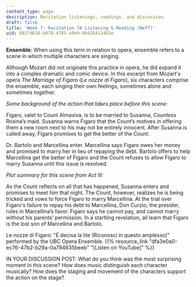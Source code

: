 ```yaml
---
content_type: page
description: Recitation listenings, readings, and discussion.
draft: false
title: 'Week 7: Recitation 7A Listening & Reading (Neff)'
uid: 0027d616-b078-4785-a9e9-0bd18413463e
---
```

**Ensemble**: When using this term in relation to opera, ensemble refers to a scene in which multiple characters are singing.

Although Mozart did not originate this practice in opera, he did expand it into a complex dramatic and comic device. In this excerpt from Mozart's opera *The Marriage of Figaro* (*Le nozze di Figaro*), six characters comprise the ensemble, each singing their own feelings, sometimes alone and sometimes together. 

*Some background of the action that takes place before this scene:*

Figaro, valet to Count Almaviva, is to be married to Susanna, Countess Rosina’s maid. Susanna warns Figaro that the Count’s motives in offering them a new room next to his may not be entirely innocent. After Susanna is called away, Figaro promises to get the better of the Count.

Dr. Bartolo and Marcellina enter. Marcellina says Figaro owes her money and promised to marry her in lieu of repaying the debt. Bartolo offers to help Marcellina get the better of Figaro and the Count refuses to allow Figaro to marry Susanna until this issue is resolved.

*Plot summary for this scene from Act III:*

As the Count reflects on all that has happened, Susanna enters and promises to meet him that night. The Count, however, realizes he is being tricked and vows to force Figaro to marry Marcellina. At the trial over Figaro's failure to repay his debt to Marcellina, Don Curzio, the presider, rules in Marcellina’s favor. Figaro says he cannot pay, and cannot marry without his parents’ permission. In a startling revelation, all learn that Figaro is the lost son of Marcellina and Bartolo.

Le nozze di Figaro: "É decisa la lite (Riconosci in questo amplesso)" performed by the UBC Opera Ensemble. {{% resource_link "dfa3e0a0-ec76-47b2-b29a-0a794635beeb" "\[Listen on YouTube\]" %}} 

IN YOUR DISCUSSION POST: What do you think was the most surprising moment in this scene? How does music distinguish each character musically? How does the staging and movement of the characters support the action on the stage?